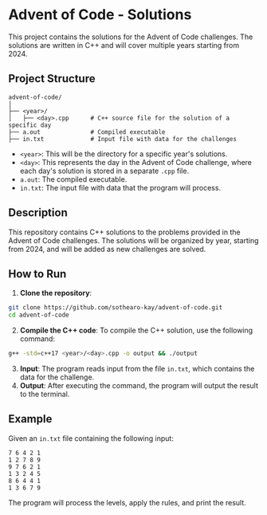 # Advent of Code - Solutions

This project contains the solutions for the Advent of Code challenges. The solutions are written in C++ and will cover multiple years starting from 2024.

## Project Structure

```
advent-of-code/
│
├── <year>/
│   ├── <day>.cpp      # C++ source file for the solution of a specific day
├── a.out              # Compiled executable
├── in.txt             # Input file with data for the challenges

```

- `<year>`: This will be the directory for a specific year's solutions.
- `<day>`: This represents the day in the Advent of Code challenge, where each day's solution is stored in a separate `.cpp` file.
- `a.out`: The compiled executable.
- `in.txt`: The input file with data that the program will process.

## Description

This repository contains C++ solutions to the problems provided in the Advent of Code challenges. The solutions will be organized by year, starting from 2024, and will be added as new challenges are solved.

## How to Run

1. **Clone the repository**:

```bash
git clone https://github.com/sothearo-kay/advent-of-code.git
cd advent-of-code
```

2. **Compile the C++ code**: To compile the C++ solution, use the following command:

```bash
g++ -std=c++17 <year>/<day>.cpp -o output && ./output
```

3. **Input**: The program reads input from the file `in.txt`, which contains the data for the challenge.
4. **Output**: After executing the command, the program will output the result to the terminal.

## Example

Given an `in.txt` file containing the following input:

```
7 6 4 2 1
1 2 7 8 9
9 7 6 2 1
1 3 2 4 5
8 6 4 4 1
1 3 6 7 9
```

The program will process the levels, apply the rules, and print the result.
